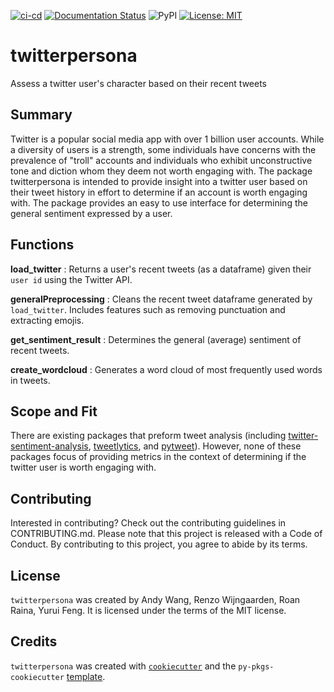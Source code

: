 [![ci-cd](https://github.com/UBC-MDS/twitter-persona/actions/workflows/ci-cd.yml/badge.svg)](https://github.com/UBC-MDS/twitter-persona/actions/workflows/ci-cd.yml) [![Documentation Status](https://readthedocs.org/projects/twitterpersona/badge/?version=latest)](https://twitterpersona.readthedocs.io/en/latest/?badge=latest) ![PyPI](https://img.shields.io/pypi/v/twitterpersona) [![License: MIT](https://img.shields.io/badge/License-MIT-yellow.svg)](https://opensource.org/licenses/MIT) 
# twitterpersona

Assess a twitter user's character  based on their recent tweets

## Summary

Twitter is a popular social media app with over 1 billion user accounts. While a diversity of users is a strength, some individuals have concerns with the prevalence of "troll" accounts and individuals who exhibit unconstructive tone and diction whom they deem not worth engaging with.
The package twitterpersona is intended to provide insight into a twitter user based on their tweet history in effort to determine if an account is worth engaging with. The package provides an easy to use interface for determining the general sentiment expressed by a user.

## Functions

**load_twitter** : Returns a user's recent tweets (as a dataframe) given their `user id` using the Twitter API.

**generalPreprocessing** : Cleans the recent tweet dataframe generated by `load_twitter`. Includes features such as removing punctuation and extracting emojis.

**get_sentiment_result** : Determines the general (average) sentiment of recent tweets.

**create_wordcloud** : Generates a word cloud of most frequently used words in tweets.

## Scope and Fit

There are existing packages that preform tweet analysis (including [twitter-sentiment-analysis](https://github.com/abdulfatir/twitter-sentiment-analysis), [tweetlytics](https://github.com/UBC-MDS/tweetlytics), and [pytweet](https://github.com/UBC-MDS/pytweet)). However, none of these packages focus of providing metrics in the context of determining if the twitter user is worth engaging with.

## Contributing

Interested in contributing? Check out the contributing guidelines in CONTRIBUTING.md. Please note that this project is released with a Code of Conduct. By contributing to this project, you agree to abide by its terms.

## License

`twitterpersona` was created by Andy Wang, Renzo Wijngaarden, Roan Raina, Yurui Feng. It is licensed under the terms of the MIT license.

## Credits

`twitterpersona` was created with [`cookiecutter`](https://cookiecutter.readthedocs.io/en/latest/) and the `py-pkgs-cookiecutter` [template](https://github.com/py-pkgs/py-pkgs-cookiecutter).
